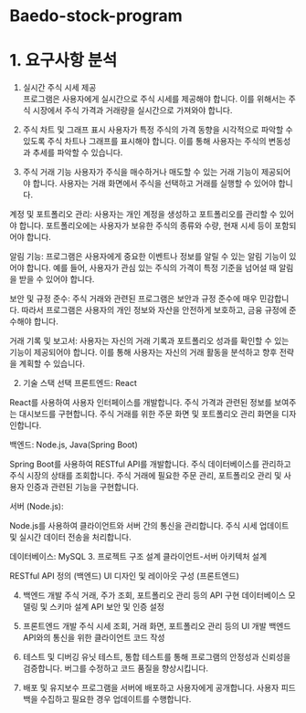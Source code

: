 # Baedo-stock-program

<h1>1. 요구사항 분석</h1>

1) 실시간 주식 시세 제공 <br>
   프로그램은 사용자에게 실시간으로 주식 시세를 제공해야 합니다. 이를 위해서는 주식 시장에서 주식 가격과 거래량을 실시간으로 가져와야 합니다.

2) 주식 차트 및 그래프 표시
   사용자가 특정 주식의 가격 동향을 시각적으로 파악할 수 있도록 주식 차트나 그래프를 표시해야 합니다. 이를 통해 사용자는 주식의 변동성과 추세를 파악할 수 있습니다.

3) 주식 거래 기능
   사용자가 주식을 매수하거나 매도할 수 있는 거래 기능이 제공되어야 합니다. 사용자는 거래 화면에서 주식을 선택하고 거래를 실행할 수 있어야 합니다.

계정 및 포트폴리오 관리: 사용자는 개인 계정을 생성하고 포트폴리오를 관리할 수 있어야 합니다. 포트폴리오에는 사용자가 보유한 주식의 종류와 수량, 현재 시세 등이 포함되어야 합니다.

알림 기능: 프로그램은 사용자에게 중요한 이벤트나 정보를 알릴 수 있는 알림 기능이 있어야 합니다. 예를 들어, 사용자가 관심 있는 주식의 가격이 특정 기준을 넘어설 때 알림을 받을 수 있어야 합니다.

보안 및 규정 준수: 주식 거래와 관련된 프로그램은 보안과 규정 준수에 매우 민감합니다. 따라서 프로그램은 사용자의 개인 정보와 자산을 안전하게 보호하고, 금융 규정에 준수해야 합니다.

거래 기록 및 보고서: 사용자는 자신의 거래 기록과 포트폴리오 성과를 확인할 수 있는 기능이 제공되어야 합니다. 이를 통해 사용자는 자신의 거래 활동을 분석하고 향후 전략을 계획할 수 있습니다.


2. 기술 스택 선택
프론트엔드: React

React를 사용하여 사용자 인터페이스를 개발합니다.
주식 가격과 관련된 정보를 보여주는 대시보드를 구현합니다.
주식 거래를 위한 주문 화면 및 포트폴리오 관리 화면을 디자인합니다.

백엔드: Node.js, Java(Spring Boot)

Spring Boot를 사용하여 RESTful API를 개발합니다.
주식 데이터베이스를 관리하고 주식 시장의 상태를 조회합니다.
주식 거래에 필요한 주문 관리, 포트폴리오 관리 및 사용자 인증과 관련된 기능을 구현합니다.

서버 (Node.js):

Node.js를 사용하여 클라이언트와 서버 간의 통신을 관리합니다.
주식 시세 업데이트 및 실시간 데이터 전송을 처리합니다.

데이터베이스: MySQL
3. 프로젝트 구조 설계
클라이언트-서버 아키텍처 설계

RESTful API 정의 (백엔드)
UI 디자인 및 레이아웃 구성 (프론트엔드)

4. 백엔드 개발
주식 거래, 주가 조회, 포트폴리오 관리 등의 API 구현
데이터베이스 모델링 및 스키마 설계
API 보안 및 인증 설정

5. 프론트엔드 개발
주식 시세 조회, 거래 화면, 포트폴리오 관리 등의 UI 개발
백엔드 API와의 통신을 위한 클라이언트 코드 작성

6. 테스트 및 디버깅
유닛 테스트, 통합 테스트를 통해 프로그램의 안정성과 신뢰성을 검증합니다.
버그를 수정하고 코드 품질을 향상시킵니다.

7. 배포 및 유지보수
프로그램을 서버에 배포하고 사용자에게 공개합니다.
사용자 피드백을 수집하고 필요한 경우 업데이트를 수행합니다.
